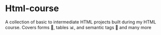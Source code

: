 # Html-course
A collection of basic to intermediate HTML projects built during my HTML course. Covers forms 📝, tables 📊, and semantic tags 🧩 and many more
